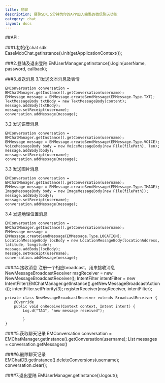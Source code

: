 ```yaml
---
title: 易聊
description: 易聊SDK,5分钟为你的APP加入完整的微信聊天功能
category: chat
layout: docs
---
```


##API:

###1.初始化chat sdk
	EaseMobChat.getInstance().init(getApplicationContext());

###2.登陆及退出登陆
	 EMUserManager.getInstance().login(userName, password, callback);

###3.发送消息
3.1发送文本消息及表情

	EMConversation conversation = EMChatManager.getInstance().getConversation(username);
 	EMMessage message = EMMessage.createSendMessage(EMMessage.Type.TXT);
    TextMessageBody txtBody = new TextMessageBody(content);
    message.addBody(txtBody);
	message.setReceipt(username);
	conversation.addMessage(message);


3.2 发送语音消息

	EMConversation conversation = EMChatManager.getInstance().getConversation(username);
	EMMessage message = EMMessage.createSendMessage(EMMessage.Type.VOICE);
	VoiceMessageBody body = new VoiceMessageBody(new File(filePath), len);
    message.addBody(body);
	message.setReceipt(username);
	conversation.addMessage(message);


3.3 发送图片消息

	EMConversation conversation = EMChatManager.getInstance().getConversation(username);
	EMMessage message = EMMessage.createSendMessage(EMMessage.Type.IMAGE);
	ImageMessageBody body = new ImageMessageBody(new File(filePath));
    message.addBody(body);
	message.setReceipt(username);
	conversation.addMessage(message);


3.4 发送地理位置消息

	EMConversation conversation = EMChatManager.getInstance().getConversation(username);
	EMMessage message = EMMessage.createSendMessage(EMMessage.Type.LOCATION);
    LocationMessageBody locBody = new LocationMessageBody(locationAddress, latitude, longitude);
    message.addBody(locBody);
	message.setReceipt(username);
    conversation.addMessage(message);


####4.接收消息
	注册一个相应broadcast，用来接收消息
	NewMessageBroadcastReceiver msgReceiver = new NewMessageBroadcastReceiver();
	IntentFilter intentFilter = new IntentFilter(EMChatManager.getInstance().getNewMessageBroadcastAction());
    intentFilter.setPriority(3);
    registerReceiver(msgReceiver, intentFilter);
	
	private class NewMessageBroadcastReceiver extends BroadcastReceiver {
        @Override
        public void onReceive(Context context, Intent intent) {
            Log.d("TAG", "new message received");
                    
            }
    }


####5.获取聊天记录
	EMConversation conversation = EMChatManager.getInstance().getConversation(username);
	List<EMMessage> messages = conversation.getMessages()


####6.删除聊天记录
	 EMChatDB.getInstance().deleteConversions(username);
     conversation.clear();


####7.退出登陆
	EMUserManager.getInstance().logout();